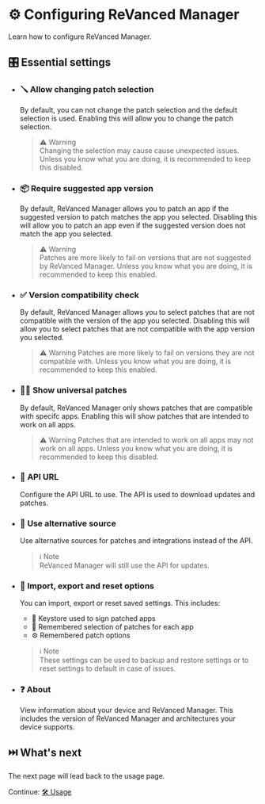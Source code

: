 # ⚙️ Configuring ReVanced Manager

Learn how to configure ReVanced Manager.

## 🎛️ Essential settings

- ### 🪛 Allow changing patch selection

  By default, you can not change the patch selection and the default selection is used. Enabling this will allow you to change the patch selection.

  > ⚠️ Warning  
  > Changing the selection may cause cause unexpected issues. Unless you know what you are doing, it is recommended to keep this disabled.

- ### 📦 Require suggested app version

  By default, ReVanced Manager allows you to patch an app if the suggested version to patch matches the app you selected. Disabling this will allow you to patch an app even if the suggested version does not match the app you selected.

  > ⚠️ Warning  
  > Patches are more likely to fail on versions that are not suggested by ReVanced Manager. Unless you know what you are doing, it is recommended to keep this enabled.

- ### ✅ Version compatibility check

  By default, ReVanced Manager allows you to select patches that are not compatible with the version of the app you selected. Disabling this will allow you to select patches that are not compatible with the app version you selected.

  > ⚠️ Warning
  > Patches are more likely to fail on versions they are not compatible with. Unless you know what you are doing, it is recommended to keep this enabled.

- ### 🧑‍🔬 Show universal patches

  By default, ReVanced Manager only shows patches that are compatible with specifc apps. Enabling this will show patches that are intended to work on all apps.

  > ⚠️ Warning
  > Patches that are intended to work on all apps may not work on all apps. Unless you know what you are doing, it is recommended to keep this disabled.

- ### 🔗 API URL

  Configure the API URL to use. The API is used to download updates and patches.

- ### 🧬 Use alternative source

  Use alternative sources for patches and integrations instead of the API.

  > ℹ️ Note  
  > ReVanced Manager will still use the API for updates.

- ### 💾 Import, export and reset options

  You can import, export or reset saved settings. This includes:

  - 🔑 Keystore used to sign patched apps
  - 📄 Remembered selection of patches for each app
  - ⚙️ Remembered patch options

  > ℹ️ Note  
  > These settings can be used to backup and restore settings or to reset settings to default in case of issues.

- ### ❓ About

  View information about your device and ReVanced Manager. This includes the version of ReVanced Manager and architectures your device supports.

## ⏭️ What's next

The next page will lead back to the usage page.

Continue: [🛠️ Usage](2_usage.md)
